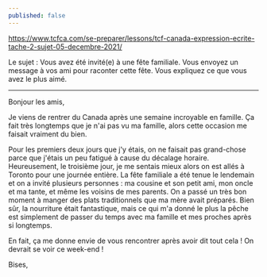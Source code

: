 ```yaml
---
published: false
---
```

https://www.tcfca.com/se-preparer/lessons/tcf-canada-expression-ecrite-tache-2-sujet-05-decembre-2021/

Le sujet : Vous avez été invité(e) à une fête familiale. Vous envoyez un message à vos ami pour raconter cette fête. Vous expliquez ce que vous avez le plus aimé.

---

Bonjour les amis,

Je viens de rentrer du Canada après une semaine incroyable en famille. Ça fait très longtemps que je n'ai pas vu ma famille, alors cette occasion me faisait vraiment du bien.

Pour les premiers deux jours que j'y étais, on ne faisait pas grand-chose parce que j'étais un peu fatigué à cause du décalage horaire. Heureusement, le troisième jour, je me sentais mieux alors on est allés à Toronto pour une journée entière. La fête familiale a été tenue le lendemain et on a invité plusieurs personnes : ma cousine et son petit ami, mon oncle et ma tante, et même les voisins de mes parents. On a passé un très bon moment à manger des plats traditionnels que ma mère avait préparés. Bien sûr, la nourriture était fantastique, mais ce qui m'a donné le plus la pêche est simplement de passer du temps avec ma famille et mes proches après si longtemps.

En fait, ça me donne envie de vous rencontrer après avoir dit tout cela ! On devrait se voir ce week-end !

Bises,

